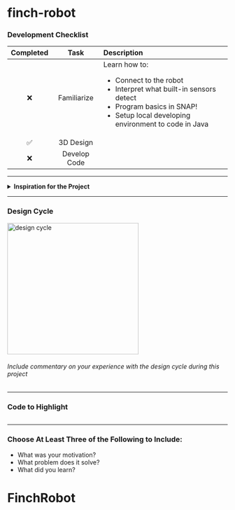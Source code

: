 # finch-robot

### Development Checklist

| Completed | Task         | Description |
|:---------:| :-----------:|:------------|
|    ❌     | Familiarize  | Learn how to: <ul><li>Connect to the robot</li><li>Interpret what built-in sensors detect</li><li>Program basics in SNAP!</li><li>Setup local developing environment to code in Java</li></ul>|
|    ✅     | 3D Design    |             |
|    ❌     | Develop Code |             |

---

<details>
<summary><strong>Inspiration for the Project</strong></summary>


</details>

---

### Design Cycle
<img src="design_cycle.png" alt="design cycle" width="300" height="300">

###### Include commentary on your experience with the design cycle during this project

---

### Code to Highlight
```java

```

---

### Choose At Least Three of the Following to Include:
- What was your motivation?
- What problem does it solve?
- What did you learn?
# FinchRobot
